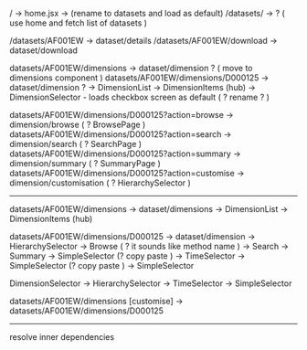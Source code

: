 

/                                   -> home.jsx         -> (rename to datasets and load as default)
/datasets/                           ->                             ?  ( use home and fetch list of datasets )

/datasets/AF001EW                    -> dataset/details
/datasets/AF001EW/download           -> dataset/download


datasets/AF001EW/dimensions         -> dataset/dimension            ?   ( move to dimensions component )
datasets/AF001EW/dimensions/D000125 -> dataset/dimension            ?
                                               -> DimensionList -> DimensionItems (hub)
                                               -> DimensionSelector     - loads checkbox screen as default ( ? rename ? )

datasets/AF001EW/dimensions/D000125?action=browse       -> dimension/browse                 ( ? BrowsePage )
datasets/AF001EW/dimensions/D000125?action=search       -> dimension/search                 ( ? SearchPage )
datasets/AF001EW/dimensions/D000125?action=summary      -> dimension/summary                ( ? SummaryPage )
datasets/AF001EW/dimensions/D000125?action=customise    -> dimension/customisation          ( ? HierarchySelector )




----

datasets/AF001EW/dimensions         -> dataset/dimensions
                                            -> DimensionList -> DimensionItems (hub)

datasets/AF001EW/dimensions/D000125 -> dataset/dimension
                                                -> HierarchySelector
                                                        -> Browse          ( ? it sounds like method name )
                                                        -> Search
                                                        -> Summary
                                                        -> SimpleSelector   (? copy paste )
                                                -> TimeSelector
                                                        -> SimpleSelector   (? copy paste )
                                                -> SimpleSelector



DimensionSelector
    -> HierarchySelector
    -> TimeSelector
    -> SimpleSelector


datasets/AF001EW/dimensions     [customise] -> datasets/AF001EW/dimensions/D000125



---


resolve inner dependencies